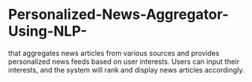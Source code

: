 # Personalized-News-Aggregator-Using-NLP-
that aggregates news articles from various sources and provides personalized news feeds based on user interests. Users can input their interests, and the system will rank and display news articles accordingly. 
